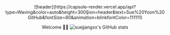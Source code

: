 

<div align='center'>
  ![header](https://capsule-render.vercel.app/api?type=Waving&color=auto&height=300&section=header&text=Sue%20Yoon%20GitHub&fontSize=80&animation=blinkfontColor=111111)

  Welcome 🧚‍♀️ 
  ![suejjangxx's GitHub stats](https://github-readme-stats.vercel.app/api?username=suejjangxx&count_private=true&show_icons=true)

</div>
